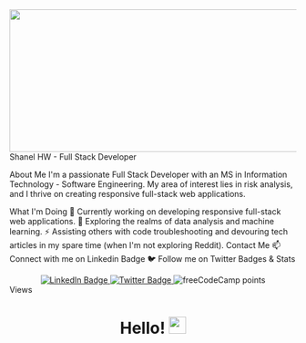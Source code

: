 <div id="banner align="center">
         <img src="https://media.giphy.com/media/L1R1tvI9svkIWwpVYr/giphy.gif" width="950" height="250" />
</div>
 Shanel HW - Full Stack Developer

About Me
I'm a passionate Full Stack Developer with an MS in Information Technology - Software Engineering. My area of interest lies in risk analysis, and I thrive on creating responsive full-stack web applications.

What I'm Doing
:telescope: Currently working on developing responsive full-stack web applications.
:seedling: Exploring the realms of data analysis and machine learning.
:zap: Assisting others with code troubleshooting and devouring tech articles in my spare time (when I'm not exploring Reddit).
Contact Me
:mailbox: Connect with me on Linkedin Badge
:bird: Follow me on Twitter
Badges & Stats
<div align="center">
  <a href="https://linkedin.com/in/shanel">
    <img src="https://img.shields.io/badge/LinkedIn-blue?style=for-the-badge&logo=linkedin&logoColor=white" alt="LinkedIn Badge"/>
  </a>
  <a href="https://twitter.com/shanelATL">
    <img src="https://img.shields.io/badge/Twitter-blue?style=for-the-badge&logo=twitter&logoColor=white" alt="Twitter Badge"/>
  </a>
  <img alt="freeCodeCamp points" src="https://img.shields.io/freecodecamp/points/shanelatl">
</div>
Views
<div align="center">
  <img src="https://komarev.com/ghpvc/?username=shanelhw&style=flat-square&color=blue" alt=""/>
  <h1>Hello! <img src="https://media.giphy.com/media/mTpY1GAXRAspZTpeBn/giphy.gif" width="30px"/></h1>
</div>
